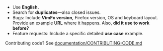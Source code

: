 - Use **English.**
- Search for **duplicates**—also closed issues.
- Bugs: Include **VimFx version,** Firefox version, OS and keyboard layout.
  Provide an example **URL** where it happens. Also, **did it use to work before?**
- Feature requests: Include a specific detailed **use case** example.

Contributing code? See [documentation/CONTRIBUTING-CODE.md][code-contrib]

[code-contrib]: documentation/CONTRIBUTING-CODE.md
